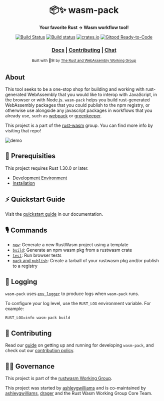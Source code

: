 <div align="center">

  <h1>📦✨  wasm-pack</h1>

  <p>
    <strong>Your favorite Rust → Wasm workflow tool!</strong>
  </p>

  <p>
    <a href="https://travis-ci.com/rustwasm/wasm-pack"><img alt="Build Status" src="https://travis-ci.com/rustwasm/wasm-pack.svg?branch=master"/></a>
    <a href="https://ci.appveyor.com/project/ashleygwilliams/wasm-pack-071k0"><img alt="Build status" src="https://ci.appveyor.com/api/projects/status/iv1qtnqtv168ef8h?svg=true"/></a>
    <a href="https://crates.io/crates/wasm-pack"><img alt="crates.io" src="https://meritbadge.herokuapp.com/wasm-pack"/></a>
    <a href="https://gitpod.io/#https://github.com/rustwasm/wasm-pack"><img alt="Gitpod Ready-to-Code" src="https://img.shields.io/badge/Gitpod-Ready--to--Code-blue?logo=gitpod"/></a>
  </p>

  <h3>
    <a href="https://rustwasm.github.io/docs/wasm-pack/">Docs</a>
    <span> | </span>
    <a href="https://github.com/rustwasm/wasm-pack/blob/master/CONTRIBUTING.md">Contributing</a>
    <span> | </span>
    <a href="https://discordapp.com/channels/442252698964721669/443151097398296587">Chat</a>
  </h3>

  <sub>Built with 🦀🕸 by <a href="https://rustwasm.github.io/">The Rust and WebAssembly Working Group</a></sub>
</div>

## About

This tool seeks to be a one-stop shop for building and working with rust-
generated WebAssembly that you would like to interop with JavaScript, in the
browser or with Node.js. `wasm-pack` helps you build rust-generated
WebAssembly packages that you could publish to the npm registry, or otherwise use
alongside any javascript packages in workflows that you already use, such as [webpack]
or [greenkeeper].

[bundler-support]: https://github.com/rustwasm/team/blob/master/goals/bundler-integration.md#details
[webpack]: https://webpack.js.org/
[greenkeeper]: https://greenkeeper.io/

This project is a part of the [rust-wasm] group. You can find more info by
visiting that repo!

[rust-wasm]: https://github.com/rustwasm/team

![demo](demo.gif)

## 🔮 Prerequisities

This project requires Rust 1.30.0 or later.

- [Development Environment](https://rustwasm.github.io/wasm-pack/book/prerequisites/index.html)
- [Installation](https://rustwasm.github.io/wasm-pack/installer)

## ⚡ Quickstart Guide

Visit the [quickstart guide] in our documentation.

[quickstart guide]: https://rustwasm.github.io/wasm-pack/book/quickstart.html

## 🎙️ Commands

- [`new`](https://rustwasm.github.io/wasm-pack/book/commands/new.html): Generate a new RustWasm project using a template
- [`build`](https://rustwasm.github.io/wasm-pack/book/commands/build.html): Generate an npm wasm pkg from a rustwasm crate
- [`test`](https://rustwasm.github.io/wasm-pack/book/commands/test.html): Run browser tests
- [`pack` and `publish`](https://rustwasm.github.io/wasm-pack/book/commands/pack-and-publish.html): Create a tarball of your rustwasm pkg and/or publish to a registry

## 📝 Logging

`wasm-pack` uses [`env_logger`] to produce logs when `wasm-pack` runs.

To configure your log level, use the `RUST_LOG` environment variable. For example:

```
RUST_LOG=info wasm-pack build
```

[`env_logger`]: https://crates.io/crates/env_logger

## 👯 Contributing

Read our [guide] on getting up and running for developing `wasm-pack`, and
check out our [contribution policy].

[guide]: https://rustwasm.github.io/wasm-pack/book/contributing.html
[contribution policy]: CONTRIBUTING.md

## 🤹‍♀️ Governance

This project is part of the [rustwasm Working Group].

This project was started by [ashleygwilliams] and is co-maintained by [ashleygwilliams], [drager] and the Rust Wasm Working Group Core Team.

[ashleygwilliams]: https://github.com/ashleygwilliams
[drager]: https://github.com/drager
[rustwasm Working Group]: https://github.com/rustwasm/team
